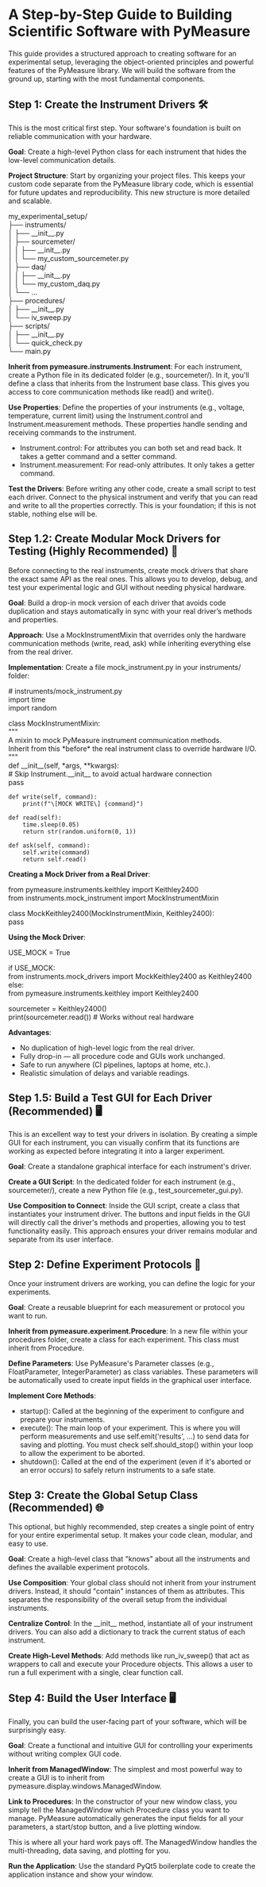 # **A Step-by-Step Guide to Building Scientific Software with PyMeasure**

This guide provides a structured approach to creating software for an experimental setup, leveraging the object-oriented principles and powerful features of the PyMeasure library. We will build the software from the ground up, starting with the most fundamental components.

## **Step 1: Create the Instrument Drivers 🛠️**

This is the most critical first step. Your software's foundation is built on reliable communication with your hardware.

**Goal**: Create a high-level Python class for each instrument that hides the low-level communication details.

**Project Structure**: Start by organizing your project files. This keeps your custom code separate from the PyMeasure library code, which is essential for future updates and reproducibility. This new structure is more detailed and scalable.

my\_experimental\_setup/  
├── instruments/  
│   ├── \_\_init\_\_.py  
│   ├── sourcemeter/  
│   │   ├── \_\_init\_\_.py  
│   │   └── my\_custom\_sourcemeter.py  
│   ├── daq/  
│   │   ├── \_\_init\_\_.py  
│   │   └── my\_custom\_daq.py  
│   └── ...  
├── procedures/  
│   ├── \_\_init\_\_.py  
│   └── iv\_sweep.py  
├── scripts/  
│   ├── \_\_init\_\_.py  
│   └── quick\_check.py  
└── main.py

**Inherit from pymeasure.instruments.Instrument**: For each instrument, create a Python file in its dedicated folder (e.g., sourcemeter/). In it, you'll define a class that inherits from the Instrument base class. This gives you access to core communication methods like read() and write().

**Use Properties**: Define the properties of your instruments (e.g., voltage, temperature, current limit) using the Instrument.control and Instrument.measurement methods. These properties handle sending and receiving commands to the instrument.

* Instrument.control: For attributes you can both set and read back. It takes a getter command and a setter command.  
* Instrument.measurement: For read-only attributes. It only takes a getter command.

**Test the Drivers**: Before writing any other code, create a small script to test each driver. Connect to the physical instrument and verify that you can read and write to all the properties correctly. This is your foundation; if this is not stable, nothing else will be.

## **Step 1.2: Create Modular Mock Drivers for Testing (Highly Recommended) 🧪**

Before connecting to the real instruments, create mock drivers that share the exact same API as the real ones. This allows you to develop, debug, and test your experimental logic and GUI without needing physical hardware.

**Goal**: Build a drop-in mock version of each driver that avoids code duplication and stays automatically in sync with your real driver’s methods and properties.

**Approach**: Use a MockInstrumentMixin that overrides only the hardware communication methods (write, read, ask) while inheriting everything else from the real driver.

**Implementation**: Create a file mock\_instrument.py in your instruments/ folder:

\# instruments/mock\_instrument.py  
import time  
import random

class MockInstrumentMixin:  
    """  
    A mixin to mock PyMeasure instrument communication methods.  
    Inherit from this \*before\* the real instrument class to override hardware I/O.  
    """  
    def \_\_init\_\_(self, \*args, \*\*kwargs):  
        \# Skip Instrument.\_\_init\_\_ to avoid actual hardware connection  
        pass

    def write(self, command):  
        print(f"\[MOCK WRITE\] {command}")

    def read(self):  
        time.sleep(0.05)  
        return str(random.uniform(0, 1))

    def ask(self, command):  
        self.write(command)  
        return self.read()

**Creating a Mock Driver from a Real Driver**:

from pymeasure.instruments.keithley import Keithley2400  
from instruments.mock\_instrument import MockInstrumentMixin

class MockKeithley2400(MockInstrumentMixin, Keithley2400):  
    pass

**Using the Mock Driver**:

USE\_MOCK \= True

if USE\_MOCK:  
    from instruments.mock\_drivers import MockKeithley2400 as Keithley2400  
else:  
    from pymeasure.instruments.keithley import Keithley2400

sourcemeter \= Keithley2400()  
print(sourcemeter.read())  \# Works without real hardware

**Advantages**:

* No duplication of high-level logic from the real driver.  
* Fully drop-in — all procedure code and GUIs work unchanged.  
* Safe to run anywhere (CI pipelines, laptops at home, etc.).  
* Realistic simulation of delays and variable readings.

## **Step 1.5: Build a Test GUI for Each Driver (Recommended) 🖥️**

This is an excellent way to test your drivers in isolation. By creating a simple GUI for each instrument, you can visually confirm that its functions are working as expected before integrating it into a larger experiment.

**Goal**: Create a standalone graphical interface for each instrument's driver.

**Create a GUI Script**: In the dedicated folder for each instrument (e.g., sourcemeter/), create a new Python file (e.g., test\_sourcemeter\_gui.py).

**Use Composition to Connect**: Inside the GUI script, create a class that instantiates your instrument driver. The buttons and input fields in the GUI will directly call the driver's methods and properties, allowing you to test functionality easily. This approach ensures your driver remains modular and separate from its user interface.

## **Step 2: Define Experiment Protocols 🔬**

Once your instrument drivers are working, you can define the logic for your experiments.

**Goal**: Create a reusable blueprint for each measurement or protocol you want to run.

**Inherit from pymeasure.experiment.Procedure**: In a new file within your procedures folder, create a class for each experiment. This class must inherit from Procedure.

**Define Parameters**: Use PyMeasure's Parameter classes (e.g., FloatParameter, IntegerParameter) as class variables. These parameters will be automatically used to create input fields in the graphical user interface.

**Implement Core Methods**:

* startup(): Called at the beginning of the experiment to configure and prepare your instruments.  
* execute(): The main loop of your experiment. This is where you will perform measurements and use self.emit('results', ...) to send data for saving and plotting. You must check self.should\_stop() within your loop to allow the experiment to be aborted.  
* shutdown(): Called at the end of the experiment (even if it's aborted or an error occurs) to safely return instruments to a safe state.

## **Step 3: Create the Global Setup Class (Recommended) 🌐**

This optional, but highly recommended, step creates a single point of entry for your entire experimental setup. It makes your code clean, modular, and easy to use.

**Goal**: Create a high-level class that "knows" about all the instruments and defines the available experiment protocols.

**Use Composition**: Your global class should not inherit from your instrument drivers. Instead, it should "contain" instances of them as attributes. This separates the responsibility of the overall setup from the individual instruments.

**Centralize Control**: In the \_\_init\_\_ method, instantiate all of your instrument drivers. You can also add a dictionary to track the current status of each instrument.

**Create High-Level Methods**: Add methods like run\_iv\_sweep() that act as wrappers to call and execute your Procedure objects. This allows a user to run a full experiment with a single, clear function call.

## **Step 4: Build the User Interface 🖥️**

Finally, you can build the user-facing part of your software, which will be surprisingly easy.

**Goal**: Create a functional and intuitive GUI for controlling your experiments without writing complex GUI code.

**Inherit from ManagedWindow**: The simplest and most powerful way to create a GUI is to inherit from pymeasure.display.windows.ManagedWindow.

**Link to Procedures**: In the constructor of your new window class, you simply tell the ManagedWindow which Procedure class you want to manage. PyMeasure automatically generates the input fields for all your parameters, a start/stop button, and a live plotting window.

This is where all your hard work pays off. The ManagedWindow handles the multi-threading, data saving, and plotting for you.

**Run the Application**: Use the standard PyQt5 boilerplate code to create the application instance and show your window.

